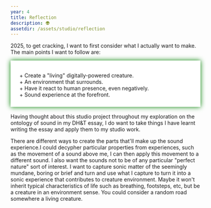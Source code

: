 ```yaml
---
year: 4
title: Reflection
description: 👽
assetdir: /assets/studio/reflection
---
```

2025, to get cracking, I want to first consider what I actually want to make.
The main points I want to follow are:

<div class="" style="padding: 0px 0px 10px; filter: drop-shadow(0px 0px 7px green); background-color: white;">
<br>
<ul style="list-style-type: none;">
    <li> + Create a "living" digitally-powered creature.</li>
    <li> + An environment that surrounds.</li>
    <li> + Have it react to human presence, even negatively.</li>
    <li> + Sound experience at the forefront.</li>
</ul>
</div>
<br>
Having thought about this studio project throughout my exploration on the ontology of sound in my DH&T essay, I do want to take things I have learnt writing the essay and apply them to my studio work. 

There are different ways to create the parts that'll make up the sound experience.I could decypher particular properties from experiences, such as the movement of a sound above me, I can then apply this movement to a different sound. I also want the sounds not to be of any particular "perfect nature" sort of interest. I want to capture sonic matter of the seemingly mundane, boring or brief and turn and use what I capture to turn it into a sonic experience that contributes to creature environment. Maybe it won't inherit typical characteristics of life such as breathing, footsteps, etc, but be a creature in an environment sense. You could consider a random road somewhere a living creature.
